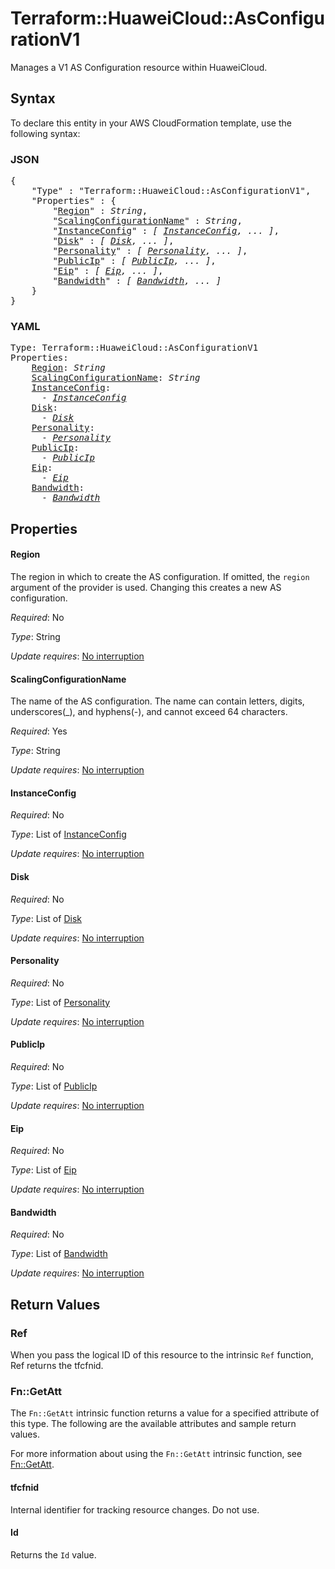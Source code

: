 # Terraform::HuaweiCloud::AsConfigurationV1

Manages a V1 AS Configuration resource within HuaweiCloud.

## Syntax

To declare this entity in your AWS CloudFormation template, use the following syntax:

### JSON

<pre>
{
    "Type" : "Terraform::HuaweiCloud::AsConfigurationV1",
    "Properties" : {
        "<a href="#region" title="Region">Region</a>" : <i>String</i>,
        "<a href="#scalingconfigurationname" title="ScalingConfigurationName">ScalingConfigurationName</a>" : <i>String</i>,
        "<a href="#instanceconfig" title="InstanceConfig">InstanceConfig</a>" : <i>[ <a href="instanceconfig.md">InstanceConfig</a>, ... ]</i>,
        "<a href="#disk" title="Disk">Disk</a>" : <i>[ <a href="disk.md">Disk</a>, ... ]</i>,
        "<a href="#personality" title="Personality">Personality</a>" : <i>[ <a href="personality.md">Personality</a>, ... ]</i>,
        "<a href="#publicip" title="PublicIp">PublicIp</a>" : <i>[ <a href="publicip.md">PublicIp</a>, ... ]</i>,
        "<a href="#eip" title="Eip">Eip</a>" : <i>[ <a href="eip.md">Eip</a>, ... ]</i>,
        "<a href="#bandwidth" title="Bandwidth">Bandwidth</a>" : <i>[ <a href="bandwidth.md">Bandwidth</a>, ... ]</i>
    }
}
</pre>

### YAML

<pre>
Type: Terraform::HuaweiCloud::AsConfigurationV1
Properties:
    <a href="#region" title="Region">Region</a>: <i>String</i>
    <a href="#scalingconfigurationname" title="ScalingConfigurationName">ScalingConfigurationName</a>: <i>String</i>
    <a href="#instanceconfig" title="InstanceConfig">InstanceConfig</a>: <i>
      - <a href="instanceconfig.md">InstanceConfig</a></i>
    <a href="#disk" title="Disk">Disk</a>: <i>
      - <a href="disk.md">Disk</a></i>
    <a href="#personality" title="Personality">Personality</a>: <i>
      - <a href="personality.md">Personality</a></i>
    <a href="#publicip" title="PublicIp">PublicIp</a>: <i>
      - <a href="publicip.md">PublicIp</a></i>
    <a href="#eip" title="Eip">Eip</a>: <i>
      - <a href="eip.md">Eip</a></i>
    <a href="#bandwidth" title="Bandwidth">Bandwidth</a>: <i>
      - <a href="bandwidth.md">Bandwidth</a></i>
</pre>

## Properties

#### Region

The region in which to create the AS configuration. If
omitted, the `region` argument of the provider is used. Changing this
creates a new AS configuration.

_Required_: No

_Type_: String

_Update requires_: [No interruption](https://docs.aws.amazon.com/AWSCloudFormation/latest/UserGuide/using-cfn-updating-stacks-update-behaviors.html#update-no-interrupt)

#### ScalingConfigurationName

The name of the AS configuration. The name can contain letters,
digits, underscores(_), and hyphens(-), and cannot exceed 64 characters.

_Required_: Yes

_Type_: String

_Update requires_: [No interruption](https://docs.aws.amazon.com/AWSCloudFormation/latest/UserGuide/using-cfn-updating-stacks-update-behaviors.html#update-no-interrupt)

#### InstanceConfig

_Required_: No

_Type_: List of <a href="instanceconfig.md">InstanceConfig</a>

_Update requires_: [No interruption](https://docs.aws.amazon.com/AWSCloudFormation/latest/UserGuide/using-cfn-updating-stacks-update-behaviors.html#update-no-interrupt)

#### Disk

_Required_: No

_Type_: List of <a href="disk.md">Disk</a>

_Update requires_: [No interruption](https://docs.aws.amazon.com/AWSCloudFormation/latest/UserGuide/using-cfn-updating-stacks-update-behaviors.html#update-no-interrupt)

#### Personality

_Required_: No

_Type_: List of <a href="personality.md">Personality</a>

_Update requires_: [No interruption](https://docs.aws.amazon.com/AWSCloudFormation/latest/UserGuide/using-cfn-updating-stacks-update-behaviors.html#update-no-interrupt)

#### PublicIp

_Required_: No

_Type_: List of <a href="publicip.md">PublicIp</a>

_Update requires_: [No interruption](https://docs.aws.amazon.com/AWSCloudFormation/latest/UserGuide/using-cfn-updating-stacks-update-behaviors.html#update-no-interrupt)

#### Eip

_Required_: No

_Type_: List of <a href="eip.md">Eip</a>

_Update requires_: [No interruption](https://docs.aws.amazon.com/AWSCloudFormation/latest/UserGuide/using-cfn-updating-stacks-update-behaviors.html#update-no-interrupt)

#### Bandwidth

_Required_: No

_Type_: List of <a href="bandwidth.md">Bandwidth</a>

_Update requires_: [No interruption](https://docs.aws.amazon.com/AWSCloudFormation/latest/UserGuide/using-cfn-updating-stacks-update-behaviors.html#update-no-interrupt)

## Return Values

### Ref

When you pass the logical ID of this resource to the intrinsic `Ref` function, Ref returns the tfcfnid.

### Fn::GetAtt

The `Fn::GetAtt` intrinsic function returns a value for a specified attribute of this type. The following are the available attributes and sample return values.

For more information about using the `Fn::GetAtt` intrinsic function, see [Fn::GetAtt](https://docs.aws.amazon.com/AWSCloudFormation/latest/UserGuide/intrinsic-function-reference-getatt.html).

#### tfcfnid

Internal identifier for tracking resource changes. Do not use.

#### Id

Returns the <code>Id</code> value.


